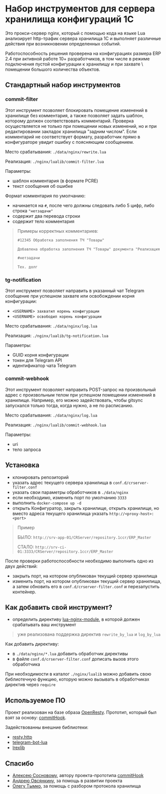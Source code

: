 # Набор инструментов для сервера хранилища конфигураций 1С

Это прокси-сервер nginx, который с помощью кода на языке Lua анализирует http-трафик сервера хранилища 1С и выполняет различные действия при возникновении определенных событий.

Работоспособность решения проверена на конфигурациях размера ERP 2.4 при активной работе 10+ разработчиков, в том числе в режиме подключения пустой конфигурации к хранилищу и при захвате \ помещении большого количества объектов.

## Стандартный набор инструментов

### commit-filter

Этот инструмент позволяет блокировать помещение изменений в хранилище без комментария, а также позволяет задать шаблон, которому должен соответствовать комментарий. Проверка осуществляется не только при помещении новых изменений, но и при редактировании закладок хранилища "задним числом". Если комментарий не соответствует формату, разработчик прямо в конфигураторе увидит ошибку с поясняющим сообщением.

Место срабатывания: `./data/nginx/rewrite.lua`

Реализация: `./nginx/lualib/commit-filter.lua`

Параметры:

- шаблон комментария (в формате PCRE)
- текст сообщения об ошибке

Формат комментария по умолчанию:

- начинается на `#`, после чего должны следовать либо 5 цифр, либо строка `"нетзадачи"`
- содержит два перевода строки
- содержит тело комментария

> Примеры корректных комментариев:
>
> ```md
> #12345 Обработка заполнения ТЧ "Товары"
>
> Добавлена обработка заполнения ТЧ "Товары" документа "Реализация товаров и услуг"
> ```
>
> ```md
> #нетзадачи
>
> Тех. долг
> ```

### tg-notification

Этот инструмент позволяет направить в указанный чат Telegram сообщение при успешном захвате или освобождении корня конфигурации:

- `<USERNAME> захватил корень конфигурации`
- `<USERNAME> освободил корень конфигурации`

Место срабатывания: `./data/nginx/log.lua`

Реализация: `./nginx/lualib/tg-notification.lua`

Параметры:

- GUID корня конфигурации
- токен для Telegram API
- идентификатор чата Telegram

### commit-webhook

Этот инструмент позволяет направить POST-запрос на произвольный адрес с произвольным телом при успешном помещении изменений в хранилище.
Например, его можно задействовать, чтобы gitsync запускался только тогда, когда нужно, а не по расписанию.

Место срабатывания: `./data/nginx/log.lua`

Реализация: `./nginx/lualib/commit-webhook.lua`

Параметры:

- uri
- тело запроса

## Установка

- клонировать репозиторий
- указать адрес текущего сервера хранилища в `conf.d/crserver-filter.conf`
- указать свои параметры обработчиков в `./data/nginx`
- если необходимо, изменить порт по умолчанию `3333`
- выполнить `docker-compose up -d`
- открыть Конфигуратор, закрыть хранилище, открыть хранилище, но вместо адреса текущего хранилища указать `http://<proxy-host>:<port>`

> Пример
>
> БЫЛО: `http://srv-app-01/CRServer/repository.1ccr/ERP_Master`
>
> СТАЛО: `http://srv-ci-01:3333/CRServer/repository.1ccr/ERP_Master`

После проверки работоспособности необходимо выполнить одно из двух действий:

- закрыть порт, на котором опубликован текущий сервер хранилища
- изменить порт, на котором опубликован текущий сервер хранилища, а затем обновить его в `conf.d/crserver-filter.conf` и перезапустить контейнер.

## Как добавить свой инструмент?

- определить директиву [lua-nginx-module](https://github.com/openresty/lua-nginx-module#directives), в которой должен срабатывать ваш инструмент

> уже реализована поддержка директив `rewrite_by_lua` и `log_by_lua`

Как добавить директиву:

- в `./data/nginx/*.lua` добавить обработчик директивы
- в файле `conf.d/crserver-filter.conf` дописать вызов этого обработчика

При необходимости в каталог `./nginx/lualib` можно добавить свою библиотечную функцию, которую можно вызывать в обработчиках директив через `require`

## Используемое ПО

Проект реализован на базе образа [OpenResty](https://openresty.org/).
Прототип, который был взят за основу: [commitHook](https://github.com/asosnoviy/commitHook).

Задействованны внешние библиотеки:

- [resty.http](https://github.com/ledgetech/lua-resty-http)
- [telegram-bot-lua](https://github.com/wrxck/telegram-bot-lua)
- [lrexlib](https://github.com/rrthomas/lrexlib)

## Спасибо

- [Алексею Сосновому](https://github.com/asosnoviy), автору проекта-прототипа [commitHook](https://github.com/asosnoviy/commitHook)
- [Андрею Овсянкину](https://github.com/EvilBeaver), за помощь в развитии проекта
- [Олегу Тымко](https://github.com/OTymko), за помощь с разбором протокола хранилища
